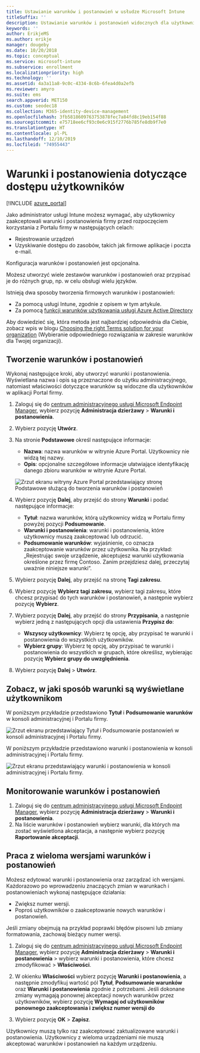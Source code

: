 ```yaml
---
title: Ustawianie warunków i postanowień w usłudze Microsoft Intune
titleSuffix: ''
description: Ustawianie warunków i postanowień widocznych dla użytkowników w aplikacji Portal firmy dla usługi Intune.
keywords: ''
author: ErikjeMS
ms.author: erikje
manager: dougeby
ms.date: 10/20/2018
ms.topic: conceptual
ms.service: microsoft-intune
ms.subservice: enrollment
ms.localizationpriority: high
ms.technology: ''
ms.assetid: 4a3a11a8-9c0c-4334-8c6b-6fea4d0a2efb
ms.reviewer: amyro
ms.suite: ems
search.appverid: MET150
ms.custom: seodec18
ms.collection: M365-identity-device-management
ms.openlocfilehash: 3fb5818609763753878fec7a84fd8c19eb154f88
ms.sourcegitcommit: e75718ee6cf93c0e6c915f2776b785fe8db9f7e0
ms.translationtype: HT
ms.contentlocale: pl-PL
ms.lasthandoff: 12/10/2019
ms.locfileid: "74955443"
---
```

# <a name="terms-and-conditions-for-user-access"></a>Warunki i postanowienia dotyczące dostępu użytkowników

[!INCLUDE [azure_portal](../includes/azure_portal.md)]

Jako administrator usługi Intune możesz wymagać, aby użytkownicy zaakceptowali warunki i postanowienia firmy przed rozpoczęciem korzystania z Portalu firmy w następujących celach:
- Rejestrowanie urządzeń
- Uzyskiwanie dostępu do zasobów, takich jak firmowe aplikacje i poczta e-mail.

Konfiguracja warunków i postanowień jest opcjonalna.

Możesz utworzyć wiele zestawów warunków i postanowień oraz przypisać je do różnych grup, np. w celu obsługi wielu języków.

Istnieją dwa sposoby tworzenia firmowych warunków i postanowień:
- Za pomocą usługi Intune, zgodnie z opisem w tym artykule.
- Za pomocą [funkcji warunków użytkowania usługi Azure Active Directory](https://docs.microsoft.com/azure/active-directory/governance/active-directory-tou)

Aby dowiedzieć się, która metoda jest najbardziej odpowiednia dla Ciebie, zobacz wpis w blogu [Choosing the right Terms solution for your organization](https://go.microsoft.com/fwlink/?linkid=2010506&clcid=0x409) (Wybieranie odpowiedniego rozwiązania w zakresie warunków dla Twojej organizacji). 

## <a name="create-terms-and-conditions"></a>Tworzenie warunków i postanowień
Wykonaj następujące kroki, aby utworzyć warunki i postanowienia. Wyświetlana nazwa i opis są przeznaczone do użytku administracyjnego, natomiast właściwości dotyczące warunków są widoczne dla użytkowników w aplikacji Portal firmy.

1. Zaloguj się do [centrum administracyjnego usługi Microsoft Endpoint Manager](https://go.microsoft.com/fwlink/?linkid=2109431), wybierz pozycję **Administracja dzierżawy** > **Warunki i postanowienia**.
2. Wybierz pozycję **Utwórz**.
3. Na stronie **Podstawowe** określ następujące informacje:

   - **Nazwa**: nazwa warunków w witrynie Azure Portal. Użytkownicy nie widzą tej nazwy.
   - **Opis**: opcjonalne szczegółowe informacje ułatwiające identyfikację danego zbioru warunków w witrynie Azure Portal.

    ![Zrzut ekranu witryny Azure Portal przedstawiający stronę Podstawowe służącą do tworzenia warunków i postanowień](./media/terms-and-conditions-create/terms-basics-page.png)

4. Wybierz pozycję **Dalej**, aby przejść do strony **Warunki** i podać następujące informacje:

   - **Tytuł**: nazwa warunków, którą użytkownicy widzą w Portalu firmy powyżej pozycji **Podsumowanie**.
   - **Warunki i postanowienia**: warunki i postanowienia, które użytkownicy muszą zaakceptować lub odrzucić.
   - **Podsumowanie warunków**: wyjaśnienie, co oznacza zaakceptowanie warunków przez użytkownika. Na przykład: „Rejestrując swoje urządzenie, akceptujesz warunki użytkowania określone przez firmę Contoso. Zanim przejdziesz dalej, przeczytaj uważnie niniejsze warunki”.

5. Wybierz pozycję **Dalej**, aby przejść na stronę **Tagi zakresu**.

6. Wybierz pozycję **Wybierz tagi zakresu**, wybierz tagi zakresu, które chcesz przypisać do tych warunków i postanowień, a następnie wybierz pozycję **Wybierz**. 

7. Wybierz pozycję **Dalej**, aby przejść do strony **Przypisania**, a następnie wybierz jedną z następujących opcji dla ustawienia **Przypisz do**:
    - **Wszyscy użytkownicy**: Wybierz tę opcję, aby przypisać te warunki i postanowienia do wszystkich użytkowników.
    - **Wybierz grupy**: Wybierz tę opcję, aby przypisać te warunki i postanowienia do wszystkich w grupach, które określisz, wybierając pozycję **Wybierz grupy do uwzględnienia**.

8. Wybierz pozycję **Dalej** > **Utwórz**.

## <a name="see-how-terms-are-displayed-to-your-users"></a>Zobacz, w jaki sposób warunki są wyświetlane użytkownikom
W poniższym przykładzie przedstawiono **Tytuł** i **Podsumowanie warunków** w konsoli administracyjnej i Portalu firmy.

![Zrzut ekranu przedstawiający Tytuł i Podsumowanie postanowień w konsoli administracyjnej i Portalu firmy.](./media/terms-and-conditions-create/terms-summary-terms.png)

W poniższym przykładzie przedstawiono warunki i postanowienia w konsoli administracyjnej i Portalu firmy.

![Zrzut ekranu przedstawiający warunki i postanowienia w konsoli administracyjnej i Portalu firmy.](./media/terms-and-conditions-create/terms-properties-terms.png)


## <a name="monitor-terms-and-conditions"></a>Monitorowanie warunków i postanowień

1. Zaloguj się do [centrum administracyjnego usługi Microsoft Endpoint Manager](https://go.microsoft.com/fwlink/?linkid=2109431), wybierz pozycję **Administracja dzierżawy** > **Warunki i postanowienia**.
2. Na liście warunków i postanowień wybierz warunki, dla których ma zostać wyświetlona akceptacja, a następnie wybierz pozycję **Raportowanie akceptacji**.

## <a name="work-with-multiple-versions-of-terms-and-conditions"></a>Praca z wieloma wersjami warunków i postanowień
Możesz edytować warunki i postanowienia oraz zarządzać ich wersjami. Każdorazowo po wprowadzeniu znaczących zmian w warunkach i postanowieniach wykonaj następujące działania:
- Zwiększ numer wersji.
- Poproś użytkowników o zaakceptowanie nowych warunków i postanowień.

Jeśli zmiany obejmują na przykład poprawki błędów pisowni lub zmiany formatowania, zachowaj bieżący numer wersji.

1. Zaloguj się do [centrum administracyjnego usługi Microsoft Endpoint Manager](https://go.microsoft.com/fwlink/?linkid=2109431), wybierz pozycję **Administracja dzierżawy** > **Warunki i postanowienia** > wybierz warunki i postanowienia, które chcesz zmodyfikować > **Właściwości**.

2. W okienku **Właściwości** wybierz pozycję **Warunki i postanowienia**, a następnie zmodyfikuj wartość pól **Tytuł**, **Podsumowanie warunków** oraz **Warunki i postanowienia** zgodnie z potrzebami. Jeśli dokonane zmiany wymagają ponownej akceptacji nowych warunków przez użytkowników, wybierz pozycję **Wymagaj od użytkowników ponownego zaakceptowania i zwiększ numer wersji do**

3. Wybierz pozycję **OK** > **Zapisz**.

Użytkownicy muszą tylko raz zaakceptować zaktualizowane warunki i postanowienia. Użytkownicy z wieloma urządzeniami nie muszą akceptować warunków i postanowień na każdym urządzeniu.
